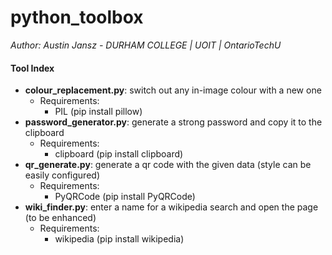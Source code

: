 # python_toolbox

*Author: Austin Jansz - DURHAM COLLEGE | UOIT | OntarioTechU*

#### Tool Index

- __colour_replacement.py__: switch out any in-image colour with a new one
	- Requirements:
		- PIL (pip install pillow)
- __password_generator.py__: generate a strong password and copy it to the clipboard
	- Requirements:
		- clipboard (pip install clipboard)
- __qr_generate.py__: generate a qr code with the given data (style can be easily configured)
	- Requirements:
		- PyQRCode (pip install PyQRCode)
- __wiki_finder.py__: enter a name for a wikipedia search and open the page (to be enhanced)
	- Requirements:
		- wikipedia (pip install wikipedia)
